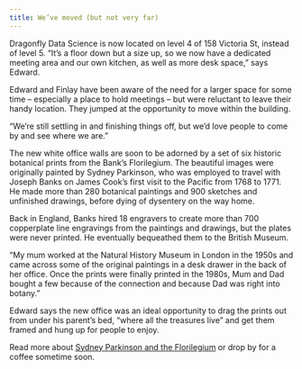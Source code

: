 ```yaml
---
title: We’ve moved (but not very far)
---
```

Dragonfly Data Science is now located on level 4 of 158 Victoria St, instead of level 5. “It’s a floor down but a size up, so we now have a dedicated meeting area and our own kitchen, as well as more desk space,” says Edward.

<!--more-->

Edward and Finlay have been aware of the need for a larger space for some time – especially a place to hold meetings – but were reluctant to leave their handy location. They jumped at the opportunity to move within the building.

 “We’re still settling in and finishing things off, but we’d love people to come by and see where we are.”

The new white office walls are soon to be adorned by a set of six historic botanical prints from the Bank’s Florilegium. The beautiful images were originally painted by Sydney Parkinson, who was employed to travel with Joseph Banks on James Cook’s first visit to the Pacific from 1768 to 1771. He made more than 280 botanical paintings and 900 sketches and unfinished drawings, before dying of dysentery on the way home.

Back in England, Banks hired 18 engravers to create more than 700 copperplate line engravings from the paintings and drawings, but the plates were never printed. He eventually bequeathed them to the British Museum.

“My mum worked at the Natural History Museum in London in the 1950s and came across some of the original paintings in a desk drawer in the back of her office. Once the prints were finally printed in the 1980s, Mum and Dad bought a few because of the connection and because Dad was right into botany.”

Edward says the new office was an ideal opportunity to drag the prints out from under his parent’s bed, “where all the treasures live” and get them framed and hung up for people to enjoy.  

Read more about [Sydney Parkinson and the Florilegium](http://www.botanicalartandartists.com/sydney-parkinson.html) or drop by for a coffee sometime soon. 
